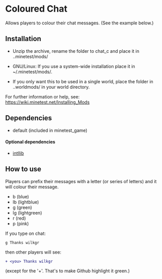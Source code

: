 # Coloured Chat
Allows players to colour their chat messages.
(See the example below.)

## Installation
- Unzip the archive, rename the folder to chat_c and
place it in ..minetest/mods/

- GNU/Linux: If you use a system-wide installation place
    it in ~/.minetest/mods/.

- If you only want this to be used in a single world, place
    the folder in ..worldmods/ in your world directory.

For further information or help, see:
https://wiki.minetest.net/Installing_Mods

## Dependencies
- default (included in minetest_game)
#### Optional dependencies
- [intllib](https://github.com/minetest-mods/intllib)

## How to use
Players can prefix their messages with a letter (or series of letters) and it will colour their message. 
* b (blue)
* lb (lightblue)
* g (green)
* lg (lightgreen)
* r (red)
* p (pink)

If you type on chat:
```
g Thanks wilkgr
```
then other players will see:
```diff
+ <you> Thanks wilkgr
```
(except for the '+'. That's to make Github highlight it green.)
